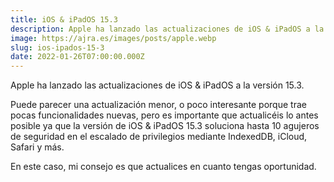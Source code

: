 ```yaml
---
title: iOS & iPadOS 15.3
description: Apple ha lanzado las actualizaciones de iOS & iPadOS a la version 15.3
image: https://ajra.es/images/posts/apple.webp
slug: ios-ipados-15-3
date: 2022-01-26T07:00:00.000Z
---
```


Apple ha lanzado las actualizaciones de iOS & iPadOS a la versión 15.3.

Puede parecer una actualización menor, o poco interesante porque trae pocas funcionalidades nuevas, pero es importante que actualicéis lo antes posible ya que la versión de iOS & iPadOS 15.3 soluciona hasta 10 agujeros de seguridad en el escalado de privilegios mediante IndexedDB, iCloud, Safari y más.

En este caso, mi consejo es que actualices en cuanto tengas oportunidad.
